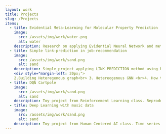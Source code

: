 ```yaml
---
layout: work
title: Projects
slug: /Projects
items:
  - title: Evidential Meta-Learning for Molecular Property Prediction
    image:
      src: /assets/img/work/water.png
      alt: water
    description: Research on applying Evidential Neural Network and meta learning scheme to Molecular Property Prediction. Supervised molecular property prediction is widely recognized for its usefulness in various applications. However, challenges arise due to inadequate and imbalanced labeled data, making the learning process difficult. Additionally, ensuring the reliability of predictions is crucial, particularly in cost and safety-critical fields like drug discovery. EM3P2 utilizes an evidential graph isomorphism network classifier trained on multi-task molecular property datasets, incorporating a model-agnostic meta-learning (MAML) approach.  (<a href="https://github.com/Ajou-DILab/EM3P2">Code Link</a>)
  - title: Simple link-prediction in job-recommendation
    image:
      src: /assets/img/work/sand.png
      alt: sand
    description: Simple project applying LINK PREDICTION method using PYG on DACON job_recommendation dataset. There were a lot of things to consider.<br> 1. Building Node_representation of RESUME NODE and RECRUITMENT NODE from Tabular data. (used BERT model to get embedding of string feature)<br> 
    <div style="margin-left: 20px;">
    2.Building Heteregenous graph<br> 3. Hetereogenous GNN <br>4. How to rank the links<br> Followed the (<a href="https://antoniolonga.github.io/Advanced_PyG_tutorials/index.html">PYG tutorial</a>) and was able to apply it on new data. (<a href="https://github.com/hidden719/dacon_jobrecommend">Code Link</a>)</div>
  - title: DQN Cartpole
    image:
      src: /assets/img/work/sand.png
      alt: sand
    description: Toy project from Reinforcement Learning class. Reproduced DQN using Gymnasium cartpole. DQN serves as an entry-level implementation for understanding RL and its application in Deep Neural Networks. Using the Cartpole environment provided by OpenAI Gym, we can observe how the agent learns to balance the pole by training it with the DQN algorithm. (<a href="https://github.com/hidden719/dqn_cartpole">Code Link</a>)
  - title: Deep Learning with music data
    image:
      src: /assets/img/work/sand.png
      alt: sand
    description: Toy project from Human Centered AI class. Time series data consists of observations made at specific time points, which can be analyzed to understand past dependencies and predict future patterns. Audio classification, particularly in the field of music, involves categorizing audio recordings based on factors like genre, instruments, and tempo. Traditional machine learning methods are used in this project to extract features from the audio data, such as Amplitude Envelope, RMS Energy, ZCR, Spectral Centroid, Bandwidth, MFCC, and chroma features. These features are then used to train models like RandomForestClassifier, SVM, and LogisticRegression to classify music and achieve accuracy in the classification task.(<a href="https://github.com/hidden719/audioclassfication">Code Link</a>)
---
```



<br />
<br />
